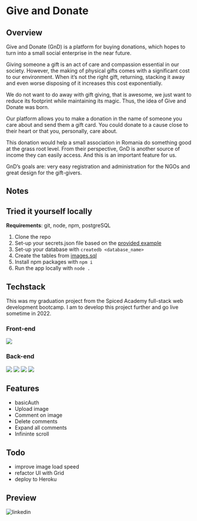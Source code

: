 # Give and Donate

## Overview

Give and Donate (GnD) is a platform for buying donations, which hopes to turn into a small social enterprise in the near future.

Giving someone a gift is an act of care and compassion essential in our society. However, the making of physical gifts comes with a significant cost to our environment. When it’s not the right gift, returning, stacking it away and even worse disposing of it increases this cost exponentially.

We do not want to do away with gift giving, that is awesome, we just want to reduce its footprint while maintaining its magic. Thus, the idea of Give and Donate was born.

Our platform allows you to make a donation in the name of someone you care about and send them a gift card. You could donate to a cause close to their heart or that you, personally, care about.

This donation would help a small association in Romania do something good at the grass root level. From their perspective, GnD is another source of income they can easily access. And this is an important feature for us.

GnD’s goals are: very easy registration and administration for the NGOs and great design for the gift-givers.

## Notes

## Tried it yourself locally

**Requirements**: git, node, npm, postgreSQL

1. Clone the repo
2. Set-up your secrets.json file based on the
   [provided example](https://github.com/Tinux-18/Netoscope/blob/main/secrets_example.json)
3. Set-up your database with `createdb <database_name>`
4. Create the tables from
   [images.sql](https://github.com/Tinux-18/Netoscope/blob/main/sql/images.sql)
5. Install npm packages with `npm i`
6. Run the app locally with `node .`

## Techstack

This was my graduation project from the Spiced Academy full-stack web development bootcamp. I am to develop this project further and go live sometime in 2022.

### Front-end

![](https://img.shields.io/badge/-Vue.js-4FC08D?logo=Vue.js&logoColor=white)

### Back-end

![](https://img.shields.io/badge/-Node.js-339933?logo=Node.js&logoColor=white)&nbsp;![](https://img.shields.io/badge/-Express-000000?logo=Express&logoColor=white)&nbsp;![](https://img.shields.io/badge/-PostgreSQL-4169E1?logo=PostgreSQL&logoColor=white)&nbsp;![](https://img.shields.io/badge/-AWS%20S3-569A31?logo=Amazon-S3&logoColor=white)

## Features

-   basicAuth
-   Upload image
-   Comment on image
-   Delete comments
-   Expand all comments
-   Infininte scroll

## Todo

-   improve image load speed
-   refactor UI with Grid
-   deploy to Heroku

## Preview

<img align="left" alt="linkedin" src="previews/netoscope_landing_preview.png" />
